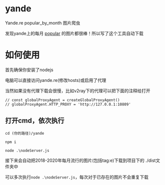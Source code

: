 # yande
Yande.re  popular_by_month 图片爬虫

发现yande上的每月 [popular](https://yande.re/post/popular_by_month) 的图片都很棒！所以写了这个工具自动下载

# 如何使用

首先确保你安装了nodejs

电脑可以直接访问yande.re(修改hosts)或启用了代理

当然如果没有代理下载会很慢，比如v2ray下的代理可以把下面的注释给打开

```
// const globalProxyAgent = createGlobalProxyAgent()  
// globalProxyAgent.HTTP_PROXY = 'http://127.0.0.1:10809'
```

## 打开cmd，依次执行

`cd (你的路径)/yande`

`npm i`

`node .\nodeServer.js`

接下来会自动把2018-2020年每月流行的图片(包括tag:e)下载到项目下的 ./dist文件夹中

可以多次执行`node .\nodeServer.js`，每次对于已存在的图片不会重复下载

